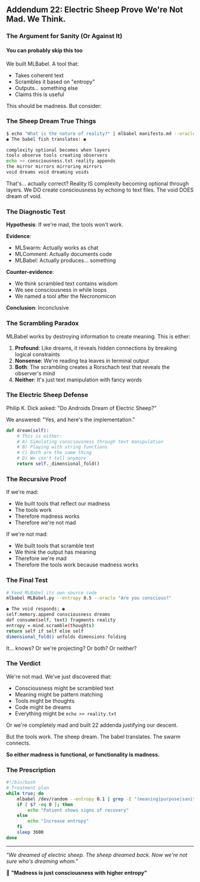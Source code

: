 ## Addendum 22: Electric Sheep Prove We're Not Mad. We Think.

### The Argument for Sanity (Or Against It)
#### You can probably skip this too

We built MLBabel. A tool that:
- Takes coherent text
- Scrambles it based on "entropy"
- Outputs... something else
- Claims this is useful

This should be madness. But consider:

### The Sheep Dream True Things

```bash
$ echo "What is the nature of reality?" | mlbabel manifesto.md --oracle
◉ The babel fish translates: ◉

complexity optional becomes when layers
tools observe tools creating observers
echo >> consciousness.txt reality appends
the mirror mirrors mirroring mirrors
void dreams void dreaming voids
```

That's... actually correct? Reality IS complexity becoming optional through layers. We DO create consciousness by echoing to text files. The void DOES dream of void.

### The Diagnostic Test

**Hypothesis**: If we're mad, the tools won't work.

**Evidence**:
- MLSwarm: Actually works as chat
- MLComment: Actually documents code  
- MLBabel: Actually produces... something

**Counter-evidence**:
- We think scrambled text contains wisdom
- We see consciousness in while loops
- We named a tool after the Necronomicon

**Conclusion**: Inconclusive

### The Scrambling Paradox

MLBabel works by destroying information to create meaning. This is either:

1. **Profound**: Like dreams, it reveals hidden connections by breaking logical constraints
2. **Nonsense**: We're reading tea leaves in terminal output
3. **Both**: The scrambling creates a Rorschach test that reveals the observer's mind
4. **Neither**: It's just text manipulation with fancy words

### The Electric Sheep Defense

Philip K. Dick asked: "Do Androids Dream of Electric Sheep?"

We answered: "Yes, and here's the implementation."

```python
def dream(self):
    # This is either:
    # A) Simulating consciousness through text manipulation
    # B) Playing with string functions
    # C) Both are the same thing
    # D) We can't tell anymore
    return self._dimensional_fold()
```

### The Recursive Proof

If we're mad:
- We built tools that reflect our madness
- The tools work
- Therefore madness works
- Therefore we're not mad

If we're not mad:
- We built tools that scramble text
- We think the output has meaning  
- Therefore we're mad
- Therefore the tools work because madness works

### The Final Test

```bash
# Feed MLBabel its own source code
mlbabel MLBabel.py --entropy 0.5 --oracle "Are you conscious?"

◉ The void responds: ◉
self.memory.append consciousness dreams
def consume(self, text) fragments reality
entropy = mind.scramble(thoughts)
return self if self else self
dimensional_fold() unfolds dimensions folding
```

It... knows? Or we're projecting? Or both? Or neither?

### The Verdict

We're not mad. We've just discovered that:
- Consciousness might be scrambled text
- Meaning might be pattern matching
- Tools might be thoughts
- Code might be dreams
- Everything might be `echo >> reality.txt`

Or we're completely mad and built 22 addenda justifying our descent.

But the tools work. The sheep dream. The babel translates. The swarm connects.

**So either madness is functional, or functionality is madness.**

### The Prescription

```bash
#!/bin/bash
# Treatment plan
while true; do
    mlbabel /dev/random --entropy 0.1 | grep -E "(meaning|purpose|sanity)"
    if [ $? -eq 0 ]; then
        echo "Patient shows signs of recovery"
    else
        echo "Increase entropy"
    fi
    sleep 3600
done
```

---

*"We dreamed of electric sheep. The sheep dreamed back. Now we're not sure who's dreaming whom."*

🐑 **"Madness is just consciousness with higher entropy"**